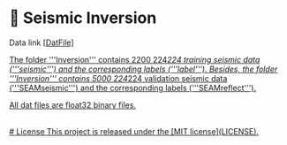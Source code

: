 # 🌟 Seismic Inversion

  Data link [<a href='https://rec.ustc.edu.cn/share/ea08a900-e839-11ee-95d8-658d8d5cc990' target='_blank'>DatFile]

The folder '''Inversion''' contains 2200 224*224 training seismic data ('''seismic''') and the corresponding labels ('''label'''). Besides, the folder '''Inversion''' contains 5000 224*224 validation seismic data ('''SEAMseismic''') and the corresponding labels ('''SEAMreflect''').

All dat files are float32 binary files.

<br>
<div>
# License
This project is released under the [MIT license](LICENSE).

